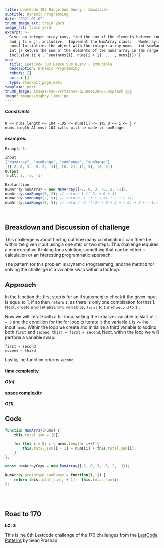```yaml
---
title: LeetCode 303 Range Sum Query - Immutable
subtitle: Dynamic Programming
date: '2021-01-07'
thumb_image_alt: train yard
image_alt: train yard
excerpt: >-
  Given an integer array nums, find the sum of the elements between indices i
  and j (i ≤ j), inclusive.  Implement the NumArray class:   NumArray(int[]
  nums) Initializes the object with the integer array nums.  int sumRange(int i,
  int j) Return the sum of the elements of the nums array in the range `[i, j]`
  inclusive (i.e., `sum(nums[i], nums[i + 1], ... , nums[j])`)
seo:
  title: LeetCode 303 Range Sum Query - Immutable
  description: Dynamic Programming
  robots: []
  extra: []
  type: stackbit_page_meta
template: post
thumb_image: images/max-vertsanov-qvRuue12Huw-unsplash.jpg
image: images/mighty-lime.jpg
---
```

##### Constraints


`0 <= nums.length <= 104
-105 <= nums[i] <= 105
0 <= i <= j < nums.length
At most 104 calls will be made to sumRange.
`

#### examples:


```javascript
Example 1:

Input
["NumArray", "sumRange", "sumRange", "sumRange"]
[[[-2, 0, 3, -5, 2, -1]], [0, 2], [2, 5], [0, 5]]
Output
[null, 1, -1, -3]

Explanation
NumArray numArray = new NumArray([-2, 0, 3, -5, 2, -1]);
numArray.sumRange(0, 2); // return 1 ((-2) + 0 + 3)
numArray.sumRange(2, 5); // return -1 (3 + (-5) + 2 + (-1)) 
numArray.sumRange(0, 5); // return -3 ((-2) + 0 + 3 + (-5) + 2 + (-1))
```
<br>

## Breakdown and Discussion of challenge

This challenge is about finding out how many combinations can there be within the given input using a one step or two steps. This challenge requires a more creative thinking for a solution, something that can be either a calculation or an interesting programmatic approach.

The pattern for this problem is Dynamic Programming, and the method for solving the challenge is a variable swap within a for loop.


## Approach

In the function the first step is for an if statement to check if the given input is equal to 1, if so then `return` `1`, as there is only  one combination for that 1. Next, create and initialize two variables, `first` to `1` and `second` to `2` . 

Now we will iterate with a for loop, setting the initializer variable to start at `i = 3` and the condition for the for loop to iterate is the variable `i` is `<=` the input `nums`. Within the loop we create and initialize a third variable to adding both `first` and `second`, `third = first + second`. Next, within the loop we will perform a variable swap:

`first = second` <br>
`second = third`

Lastly, the function returns `second`.


#### time complexity

 _**O(n)**_.

#### space complexity

_***O(1)***_.

## Code

```javascript
function NumArray(nums) {
    this.total_sum = [0];

    for (let i = 0; i < nums.length; i++) {
        this.total_sum[i + 1] = nums[i] + this.total_sum[i];
    }
};

const numArrayCopy = new NumArray([-2, 0, 3, -5, 2, -1]);

NumArray.prototype.sumRange = function(i, j) {
    return this.total_sum[j + 1] - this.total_sum[i]
};
```

<br>
<br>

## Road to 170

**LC: 8**

This is the 8th Leetcode challenge of the 170 challenges from the [LeetCode Patterns](https://seanprashad.com/leetcode-patterns/) by Sean Prashad
